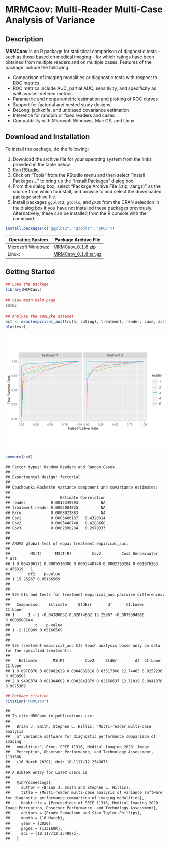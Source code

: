 MRMCaov: Multi-Reader Multi-Case Analysis of Variance
================

## Description

**MRMCaov** is an R package for statistical comparison of diagnostic
tests - such as those based on medical imaging - for which ratings have
been obtained from multiple readers and on multiple cases. Features of
the package include the following.

  - Comparison of imaging modalities or diagnostic tests with respect to
    ROC metrics
  - ROC metrics include AUC, partial AUC, sensitivity, and specificity
    as well as user-defined metrics
  - Parametric and nonparametric estimation and plotting of ROC curves
  - Support for factorial and nested study designs
  - DeLong, jackknife, and unbiased covariance estimation
  - Inference for random or fixed readers and cases
  - Compatibility with Microsoft Windows, Mac OS, and Linux

## Download and Installation

To install the package, do the following:

1.  Download the archive file for your operating system from the links
    provided in the table below.
2.  Run [RStudio](https://www.rstudio.com/products/rstudio/).
3.  Click on “Tools” from the RStudio menu and then select “Install
    Packages…” to bring up the “Install Packages” dialog box.
4.  From the dialog box, select “Package Archive File (.zip; .tar.gz)”
    as the source from which to install, and browse to and select the
    downloaded package archive file.
5.  Install packages `ggplot2`, `gtools`, and `pROC` from the CRAN
    selection in the dialog box if you have not installed these packages
    previously. Alternatively, these can be installed from the R console
    with the command.

<!-- end list -->

``` r
install.packages(c("ggplot2", "gtools", "pROC"))
```

| Operating System   | Package Archive File                                                                                                                    |
| ------------------ | --------------------------------------------------------------------------------------------------------------------------------------- |
| Microsoft Windows: | [MRMCaov\_0.1.8.zip](https://iowa-my.sharepoint.com/:u:/g/personal/bjsmith_uiowa_edu/Ed0_WcuPbe5LkhapFOzmQYMB72GSKzNQmhnpUDWPh7nheg)    |
| Linux:             | [MRMCaov\_0.1.8.tar.gz](https://iowa-my.sharepoint.com/:u:/g/personal/bjsmith_uiowa_edu/ESAtW6VQ2MlKu2Dk_dmYbK8B8niyS2p0igKuQ8vtfvqDVA) |

## Getting Started

``` r
## Load the package
library(MRMCaov)

## View main help page
?mrmc

## Analyze the VanDyke dataset
est <- mrmc(empirical_auc(truth, rating), treatment, reader, case, data = VanDyke)
plot(est)
```

![](README_files/figure-gfm/mrmc-1.png)<!-- -->

``` r
summary(est)
```

    ## Factor types: Random Readers and Random Cases
    ## 
    ## Experimental design: factorial 
    ## 
    ## Obuchowski-Rockette variance component and covariance estimates:
    ## 
    ##                      Estimate Correlation
    ## reader           0.0015349993          NA
    ## treatment:reader 0.0002004025          NA
    ## Error            0.0008022883          NA
    ## Cov1             0.0003466137   0.4320314
    ## Cov2             0.0003440748   0.4288668
    ## Cov3             0.0002390284   0.2979333
    ## 
    ## 
    ## ANOVA global test of equal treatment empirical_auc:
    ## 
    ##         MS(T)      MS(T:R)         Cov2         Cov3 Denominator        F df1
    ## 1 0.004796171 0.0005510306 0.0003440748 0.0002390284 0.001076263 4.456319   1
    ##        df2    p-value
    ## 1 15.25967 0.05166569
    ## 
    ## 
    ## 95% CIs and tests for treatment empirical_auc pairwise differences:
    ## 
    ##   Comparison    Estimate     StdErr       df      CI.Lower      CI.Upper
    ## 1      1 - 2 -0.04380032 0.02074862 15.25967 -0.0879594986  0.0003588544
    ##           t    p-value
    ## 1 -2.110999 0.05166569
    ## 
    ## 
    ## 95% treatment empirical_auc CIs (each analysis based only on data for the specified treatment):
    ## 
    ##    Estimate       MS(R)         Cov2     StdErr       df  CI.Lower  CI.Upper
    ## 1 0.8970370 0.003082629 0.0004839618 0.03317360 12.74465 0.8252236 0.9688505
    ## 2 0.9408374 0.001304602 0.0002041879 0.02156637 12.71019 0.8941378 0.9875369

``` r
## Package citation
citation("MRMCaov")
```

    ## 
    ## To cite MRMCaov in publications use:
    ## 
    ##   Brian J. Smith, Stephen L. Hillis, "Multi-reader multi-case analysis
    ##   of variance software for diagnostic performance comparison of imaging
    ##   modalities", Proc. SPIE 11316, Medical Imaging 2020: Image
    ##   Perception, Observer Performance, and Technology Assessment, 113160K
    ##   (16 March 2020); doi: 10.1117/12.2549075
    ## 
    ## A BibTeX entry for LaTeX users is
    ## 
    ##   @InProceedings{,
    ##     author = {Brian J. Smith and Stephen L. Hillis},
    ##     title = {Multi-reader multi-case analysis of variance software for diagnostic performance comparison of imaging modalities},
    ##     booktitle = {Proceedings of SPIE 11316, Medical Imaging 2020: Image Perception, Observer Performance, and Technology Assessment},
    ##     editors = {Frank Samuelson and Sian Taylor-Phillips},
    ##     month = {16 March},
    ##     year = {2020},
    ##     pages = {113160K},
    ##     doi = {10.117/12.2549075},
    ##   }
